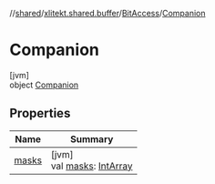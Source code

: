 //[shared](../../../../index.md)/[xlitekt.shared.buffer](../../index.md)/[BitAccess](../index.md)/[Companion](index.md)

# Companion

[jvm]\
object [Companion](index.md)

## Properties

| Name | Summary |
|---|---|
| [masks](masks.md) | [jvm]<br>val [masks](masks.md): [IntArray](https://kotlinlang.org/api/latest/jvm/stdlib/kotlin/-int-array/index.html) |
